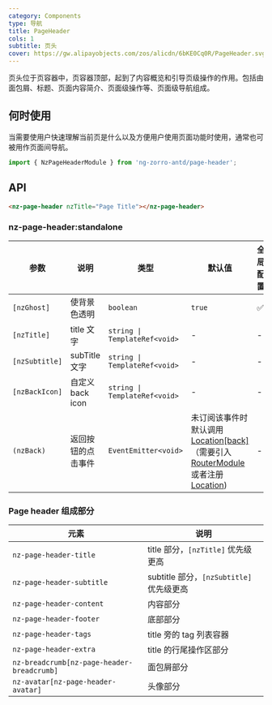 ```yaml
---
category: Components
type: 导航
title: PageHeader
cols: 1
subtitle: 页头
cover: https://gw.alipayobjects.com/zos/alicdn/6bKE0Cq0R/PageHeader.svg
---
```


页头位于页容器中，页容器顶部，起到了内容概览和引导页级操作的作用。包括由面包屑、标题、页面内容简介、页面级操作等、页面级导航组成。

## 何时使用

当需要使用户快速理解当前页是什么以及方便用户使用页面功能时使用，通常也可被用作页面间导航。

```ts
import { NzPageHeaderModule } from 'ng-zorro-antd/page-header';
```

## API

```html
<nz-page-header nzTitle="Page Title"></nz-page-header>
```

### nz-page-header:standalone

| 参数           | 说明               | 类型                          | 默认值                                                                                                                                                                                                                 | 全局配置 |
| -------------- | ------------------ | ----------------------------- | ---------------------------------------------------------------------------------------------------------------------------------------------------------------------------------------------------------------------- | -------- |
| `[nzGhost]`    | 使背景色透明       | `boolean`                     | `true`                                                                                                                                                                                                                 | ✅       |
| `[nzTitle]`    | title 文字         | `string \| TemplateRef<void>` | -                                                                                                                                                                                                                      | -        |
| `[nzSubtitle]` | subTitle 文字      | `string \| TemplateRef<void>` | -                                                                                                                                                                                                                      | -        |
| `[nzBackIcon]` | 自定义 back icon   | `string \| TemplateRef<void>` | -                                                                                                                                                                                                                      | -        |
| `(nzBack)`     | 返回按钮的点击事件 | `EventEmitter<void>`          | 未订阅该事件时默认调用 [Location[back]](https://angular.cn/api/common/Location#back)（需要引入 [RouterModule](https://angular.io/api/router/RouterModule) 或者注册 [Location](https://angular.io/api/common/Location)) | -        |

### Page header 组成部分

| 元素                                       | 说明                                     |
| ------------------------------------------ | ---------------------------------------- |
| `nz-page-header-title`                     | title 部分，`[nzTitle]` 优先级更高       |
| `nz-page-header-subtitle`                  | subtitle 部分，`[nzSubtitle]` 优先级更高 |
| `nz-page-header-content`                   | 内容部分                                 |
| `nz-page-header-footer`                    | 底部部分                                 |
| `nz-page-header-tags`                      | title 旁的 tag 列表容器                  |
| `nz-page-header-extra`                     | title 的行尾操作区部分                   |
| `nz-breadcrumb[nz-page-header-breadcrumb]` | 面包屑部分                               |
| `nz-avatar[nz-page-header-avatar]`         | 头像部分                                 |
